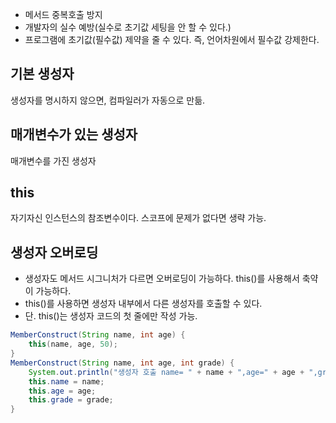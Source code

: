 - 메서드 중복호출 방지
- 개발자의 실수 예방(실수로 초기값 세팅을 안 할 수 있다.)
- 프로그램에 초기값(필수값) 제약을 줄 수 있다. 즉, 언어차원에서 필수값 강제한다.

## 기본 생성자

생성자를 명시하지 않으면, 컴파일러가 자동으로 만듦.

## 매개변수가 있는 생성자

매개변수를 가진 생성자

## this

자기자신 인스턴스의 참조변수이다. 스코프에 문제가 없다면 생략 가능.

## 생성자 오버로딩

- 생성자도 메서드 시그니처가 다르면 오버로딩이 가능하다. this()를 사용해서 축약이 가능하다.
- this()를 사용하면 생성자 내부에서 다른 생성자를 호출할 수 있다.
- 단. this()는 생성자 코드의 첫 줄에만 작성 가능.

```java
MemberConstruct(String name, int age) {
    this(name, age, 50);
}
MemberConstruct(String name, int age, int grade) {
    System.out.println("생성자 호출 name= " + name + ",age=" + age + ",grade=" + grade);
    this.name = name;
    this.age = age;
    this.grade = grade;
}
```